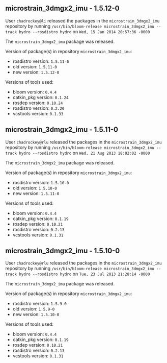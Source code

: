 ## microstrain_3dmgx2_imu - 1.5.12-0

User `chadrockey@li` released the packages in the `microstrain_3dmgx2_imu` repository by running `/usr/bin/bloom-release microstrain_3dmgx2_imu --track hydro --rosdistro hydro` on `Wed, 15 Jan 2014 20:57:36 -0000`

The `microstrain_3dmgx2_imu` package was released.

Version of package(s) in repository `microstrain_3dmgx2_imu`:
- rosdistro version: `1.5.11-0`
- old version: `1.5.11-0`
- new version: `1.5.12-0`

Versions of tools used:
- bloom version: `0.4.4`
- catkin_pkg version: `0.1.24`
- rosdep version: `0.10.24`
- rosdistro version: `0.2.20`
- vcstools version: `0.1.33`


## microstrain_3dmgx2_imu - 1.5.11-0

User `chadrockey@rlu` released the packages in the `microstrain_3dmgx2_imu` repository by running `/usr/bin/bloom-release microstrain_3dmgx2_imu --track hydro --rosdistro hydro` on `Wed, 21 Aug 2013 18:02:02 -0000`

The `microstrain_3dmgx2_imu` package was released.

Version of package(s) in repository `microstrain_3dmgx2_imu`:
- rosdistro version: `1.5.10-0`
- old version: `1.5.10-0`
- new version: `1.5.11-0`

Versions of tools used:
- bloom version: `0.4.4`
- catkin_pkg version: `0.1.19`
- rosdep version: `0.10.21`
- rosdistro version: `0.2.13`
- vcstools version: `0.1.31`


## microstrain_3dmgx2_imu - 1.5.10-0

User `chadrockey@rlu` released the packages in the `microstrain_3dmgx2_imu` repository by running `/usr/bin/bloom-release microstrain_3dmgx2_imu --track hydro --rosdistro hydro` on `Tue, 23 Jul 2013 21:28:14 -0000`

The `microstrain_3dmgx2_imu` package was released.

Version of package(s) in repository `microstrain_3dmgx2_imu`:
- rosdistro version: `1.5.9-0`
- old version: `1.5.9-0`
- new version: `1.5.10-0`

Versions of tools used:
- bloom version: `0.4.4`
- catkin_pkg version: `0.1.19`
- rosdep version: `0.10.21`
- rosdistro version: `0.2.13`
- vcstools version: `0.1.31`



